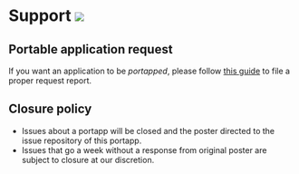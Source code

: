 # Support [![](https://isitmaintained.com/badge/resolution/portapps/portapps.svg)](https://isitmaintained.com/project/portapps/portapps)

## Portable application request

If you want an application to be *portapped*, please follow [this guide](https://portapps.io/doc/request-app/) to file a proper request report.

## Closure policy

* Issues about a portapp will be closed and the poster directed to the issue repository of this portapp. 
* Issues that go a week without a response from original poster are subject to closure at our discretion.
